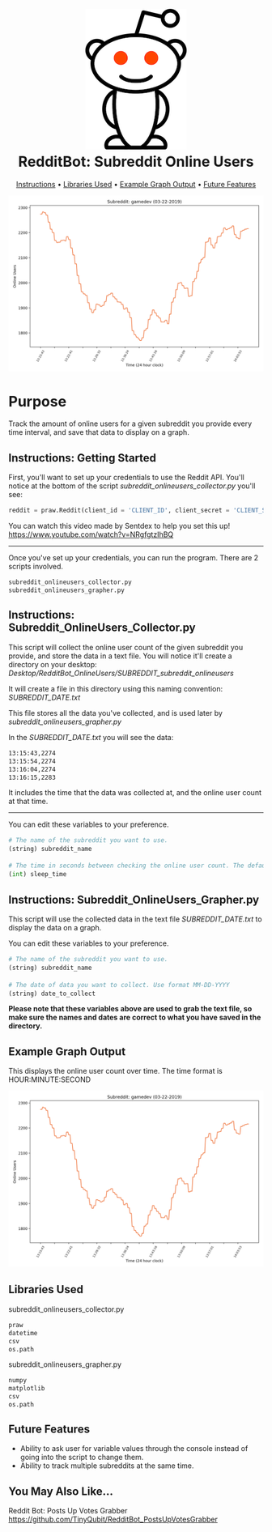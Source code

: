 <h1 align="center">
  <br>
  <img src="https://raw.githubusercontent.com/tinyqubit/RedditBot_OnlineUsers/master/Images/Reddit_Logo.png" alt="Reddit" width="200">
  </br>
  RedditBot: Subreddit Online Users
  <br>
</h1>

<p align="center">
  <a href="#instructions">Instructions</a> •
  <a href="#libraries-used">Libraries Used</a> •
  <a href="#example-graph-output">Example Graph Output</a> •
  <a href="#future-features">Future Features</a>
</p>

<p align="center">
<img src="https://raw.githubusercontent.com/tinyqubit/RedditBot_OnlineUsers/master/Images/Example_Plot_1.png" alt="Reddit" width="700">
</p>

# Purpose
Track the amount of online users for a given subreddit you provide every time interval, and save that data to display on a graph.

## Instructions: Getting Started
First, you'll want to set up your credentials to use the Reddit API. You'll notice at the bottom of the script *subreddit_onlineusers_collector.py* you'll see:
```python
reddit = praw.Reddit(client_id = 'CLIENT_ID', client_secret = 'CLIENT_SECRET', username = 'USERNAME', password = 'PASSWORD', user_agent = 'USER_AGENT')
```
You can watch this video made by Sentdex to help you set this up!
https://www.youtube.com/watch?v=NRgfgtzIhBQ

<hr>

Once you've set up your credentials, you can run the program.
There are 2 scripts involved.
```
subreddit_onlineusers_collector.py
subreddit_onlineusers_grapher.py
```

## Instructions: Subreddit_OnlineUsers_Collector.py
This script will collect the online user count of the given subreddit you provide, and store the data in a text file. You will notice it'll create a directory on your desktop:
*Desktop/RedditBot_OnlineUsers/SUBREDDIT_subreddit_onlineusers*

It will create a file in this directory using this naming convention: 
*SUBREDDIT_DATE.txt*

This file stores all the data you've collected, and is used later by *subreddit_onlineusers_grapher.py*

In the *SUBREDDIT_DATE.txt* you will see the data:
```
13:15:43,2274
13:15:54,2274
13:16:04,2274
13:16:15,2283
```
It includes the time that the data was collected at, and the online user count at that time.

<hr>

You can edit these variables to your preference.
```python
# The name of the subreddit you want to use.
(string) subreddit_name

# The time in seconds between checking the online user count. The default is 60 seconds.
(int) sleep_time
```

## Instructions: Subreddit_OnlineUsers_Grapher.py
This script will use the collected data in the text file *SUBREDDIT_DATE.txt* to display the data on a graph.

You can edit these variables to your preference.
```python
# The name of the subreddit you want to use.
(string) subreddit_name

# The date of data you want to collect. Use format MM-DD-YYYY
(string) date_to_collect
```

**Please note that these variables above are used to grab the text file, so make sure the names and dates are correct to what you have saved in the directory.**

## Example Graph Output
This displays the online user count over time. The time format is HOUR:MINUTE:SECOND
<p align="center">
<img src="https://raw.githubusercontent.com/tinyqubit/RedditBot_OnlineUsers/master/Images/Example_Plot_1.png" alt="Reddit" width="700">
</p>

## Libraries Used
subreddit_onlineusers_collector.py
```
praw
datetime
csv
os.path
```

subreddit_onlineusers_grapher.py
```
numpy
matplotlib
csv
os.path
```

## Future Features
- Ability to ask user for variable values through the console instead of going into the script to change them.
- Ability to track multiple subreddits at the same time.

## You May Also Like...
Reddit Bot: Posts Up Votes Grabber
https://github.com/TinyQubit/RedditBot_PostsUpVotesGrabber
